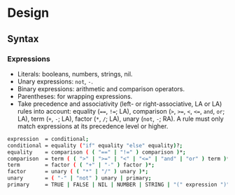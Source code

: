 # Design

## Syntax

### Expressions

* Literals: booleans, numbers, strings, nil.
* Unary expressions: `not`, `-`.
* Binary expressions: arithmetic and comparison operators.
* Parentheses: for wrapping expressions.
* Take precedence and associativity (left- or right-associative, LA or LA) rules into account: equality (`==`, `!=`; LA), comparison (`>`, `>=`, `<`, `<=`, `and`, `or`; LA), term (`+`, `-`; LA), factor (`*`, `/`; LA), unary (`not`, `-`; RA). A rule must only match expressions at its precedence level or higher.

```bash
expression  = conditional;
conditional = equality ("if" equality "else" equality)?;
equality    = comparison ( ( "==" | "!=" ) comparison )*;
comparison  = term ( ( ">" | ">=" | "<" | "<=" | "and" | "or" ) term )*;
term        = factor ( ( "+" | "-" ) factor )*;
factor      = unary ( ( "*" | "/" ) unary )*;
unary       = ( "-" | "not" ) unary | primary;
primary     = TRUE | FALSE | NIL | NUMBER | STRING | "(" expression ")";
```
